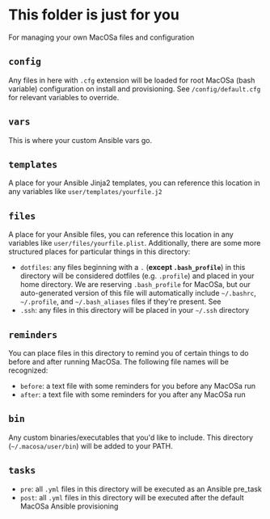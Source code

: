 # This folder is just for you

For managing your own MacOSa files and configuration

## `config`

Any files in here with `.cfg` extension will be loaded for root MacOSa (bash variable) configuration on install and provisioning.  See `/config/default.cfg` for relevant variables to override.

## `vars`

This is where your custom Ansible vars go.

## `templates`

A place for your Ansible Jinja2 templates, you can reference this location in any variables like `user/templates/yourfile.j2`

## `files`

A place for your Ansible files, you can reference this location in any variables like `user/files/yourfile.plist`.  Additionally, there are some more structured places for particular things in this directory:

* `dotfiles`: any files beginning with a `.` (**except `.bash_profile`**) in this directory will be considered dotfiles (e.g. `.profile`) and placed in your home directory.  We are reserving `.bash_profile` for MacOSa, but our auto-generated version of this file will automatically include `~/.bashrc`, `~/.profile`, and `~/.bash_aliases` files if they're present.  See
* `.ssh`: any files in this directory will be placed in your `~/.ssh` directory

## `reminders`

You can place files in this directory to remind you of certain things to do before and after running MacOSa.  The following file names will be recognized:

* `before`: a text file with some reminders for you before any MacOSa run
* `after`: a text file with some reminders for you after any MacOSa run

## `bin`

Any custom binaries/executables that you'd like to include.  This directory (`~/.macosa/user/bin`) will be added to your PATH.

## `tasks`

* `pre`: all `.yml` files in this directory will be executed as an Ansible pre_task
* `post`: all `.yml` files in this directory will be executed after the default MacOSa Ansible provisioning
